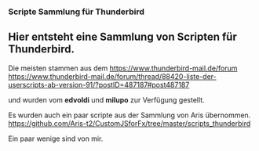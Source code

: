 ### Scripte Sammlung für Thunderbird ###

## Hier entsteht eine Sammlung von Scripten für Thunderbird.

Die meisten stammen aus dem https://www.thunderbird-mail.de/forum    
https://www.thunderbird-mail.de/forum/thread/88420-liste-der-userscripts-ab-version-91/?postID=487187#post487187

und wurden vom **edvoldi** und **milupo** zur Verfügung gestellt.

Es wurden auch ein paar scripte aus der Sammlung von Aris übernommen.    
https://github.com/Aris-t2/CustomJSforFx/tree/master/scripts_thunderbird     

Ein paar wenige sind von mir. 


